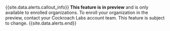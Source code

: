 {{site.data.alerts.callout_info}}
**This feature is in preview** and is only available to enrolled organizations. To enroll your organization in the preview, contact your Cockroach Labs account team. This feature is subject to change.
{{site.data.alerts.end}}
